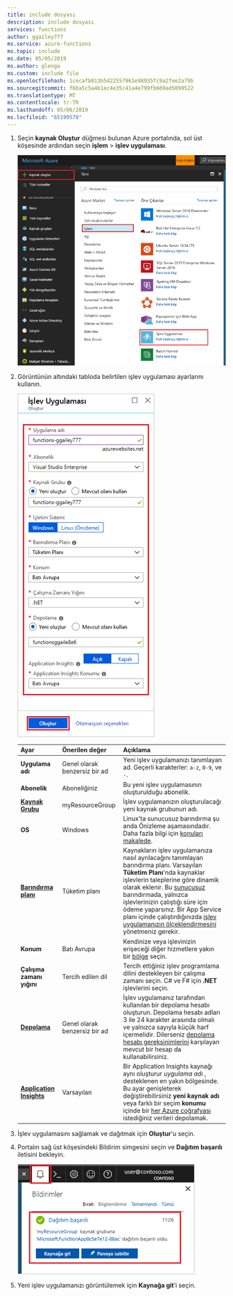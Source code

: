 ```yaml
---
title: include dosyası
description: include dosyası
services: functions
author: ggailey777
ms.service: azure-functions
ms.topic: include
ms.date: 05/05/2019
ms.author: glenga
ms.custom: include file
ms.openlocfilehash: 1cecafb013b5d22557961e98935fc9a2fee2a79b
ms.sourcegitcommit: f6ba5c5a4b1ec4e35c41a4e799fb669ad5099522
ms.translationtype: MT
ms.contentlocale: tr-TR
ms.lasthandoff: 05/06/2019
ms.locfileid: "65199570"
---
```

1. Seçin **kaynak Oluştur** düğmesi bulunan Azure portalında, sol üst köşesinde ardından seçin **işlem** > **işlev uygulaması**.

    ![Azure portalında işlev uygulaması oluşturma](./media/functions-create-function-app-portal/function-app-create-flow.png)

2. Görüntünün altındaki tabloda belirtilen işlev uygulaması ayarlarını kullanın.

    ![Yeni işlev uygulaması ayarlarını tanımlama](./media/functions-create-function-app-portal/function-app-create-flow2.png)

    | Ayar      | Önerilen değer  | Açıklama                                        |
    | ------------ |  ------- | -------------------------------------------------- |
    | **Uygulama adı** | Genel olarak benzersiz bir ad | Yeni işlev uygulamanızı tanımlayan ad. Geçerli karakterler: `a-z`, `0-9`, ve `-`.  | 
    | **Abonelik** | Aboneliğiniz | Bu yeni işlev uygulamasının oluşturulduğu abonelik. | 
    | **[Kaynak Grubu](../articles/azure-resource-manager/resource-group-overview.md)** |  myResourceGroup | İşlev uygulamanızın oluşturulacağı yeni kaynak grubunun adı. |
    | **OS** | Windows | Linux'ta sunucusuz barındırma şu anda Önizleme aşamasındadır. Daha fazla bilgi için [konuları makalede](https://aka.ms/funclinux).|
    | **[Barındırma planı](../articles/azure-functions/functions-scale.md)** | Tüketim planı | Kaynakların işlev uygulamanıza nasıl ayrılacağını tanımlayan barındırma planı. Varsayılan **Tüketim Planı**'nda kaynaklar işlevlerin taleplerine göre dinamik olarak eklenir. Bu [sunucusuz](https://azure.microsoft.com/overview/serverless-computing/) barındırmada, yalnızca işlevlerinizin çalıştığı süre için ödeme yaparsınız. Bir App Service planı içinde çalıştırdığınızda [işlev uygulamanızın ölçeklendirmesini](../articles/azure-functions/functions-scale.md) yönetmeniz gerekir.  |
    | **Konum** | Batı Avrupa | Kendinize veya işlevinizin erişeceği diğer hizmetlere yakın bir [bölge](https://azure.microsoft.com/regions/) seçin. |
    | **Çalışma zamanı yığını** | Tercih edilen dil | Tercih ettiğiniz işlev programlama dilini destekleyen bir çalışma zamanı seçin. C# ve F# için **.NET** işlevlerini seçin. |
    | **[Depolama](../articles/storage/common/storage-quickstart-create-account.md)** |  Genel olarak benzersiz bir ad |  İşlev uygulamanız tarafından kullanılan bir depolama hesabı oluşturun. Depolama hesabı adları 3 ile 24 karakter arasında olmalı ve yalnızca sayıyla küçük harf içermelidir. Dilerseniz [depolama hesabı gereksinimlerini](../articles/azure-functions/functions-scale.md#storage-account-requirements) karşılayan mevcut bir hesap da kullanabilirsiniz. |
    | **[Application Insights](../articles/azure-functions/functions-monitoring.md)** | Varsayılan | Bir Application Insights kaynağı aynı oluşturur *uygulama adı* , desteklenen en yakın bölgesinde. Bu ayar genişleterek değiştirebilirsiniz **yeni kaynak adı** veya farklı bir seçim **konumu** içinde bir [her Azure coğrafyası](https://azure.microsoft.com/global-infrastructure/geographies/) istediğiniz verileri depolamak. |

3. İşlev uygulamasını sağlamak ve dağıtmak için **Oluştur**'u seçin.

4. Portalın sağ üst köşesindeki Bildirim simgesini seçin ve **Dağıtım başarılı** iletisini bekleyin.

    ![Yeni işlev uygulaması ayarlarını tanımlama](./media/functions-create-function-app-portal/function-app-create-notification.png)

5. Yeni işlev uygulamanızı görüntülemek için **Kaynağa git**’i seçin.
